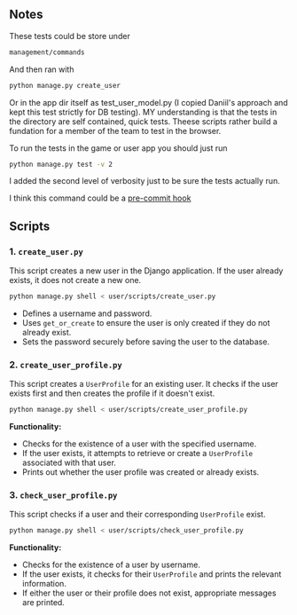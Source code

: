 

## Notes
These tests could be store under
```bash
management/commands
```
And then ran with
```bash
python manage.py create_user
```

Or in the app dir itself as test_user_model.py (I copied Daniil's approach and kept this test strictly for DB testing). MY understanding is that the tests in the directory are self contained, quick tests. Theese scripts rather build a fundation for a member of the team to test in the browser.

To run the tests in the game or user app you should just run 
```bash
python manage.py test -v 2
```
I added the second level of verbosity just to be sure the tests actually run.

I think this command could be a [pre-commit hook](https://www.atlassian.com/git/tutorials/git-hooks)



## Scripts

### 1. `create_user.py`
This script creates a new user in the Django application. If the user already exists, it does not create a new one.

```bash
python manage.py shell < user/scripts/create_user.py
```

- Defines a username and password.
- Uses `get_or_create` to ensure the user is only created if they do not already exist.
- Sets the password securely before saving the user to the database.

### 2. `create_user_profile.py`
This script creates a `UserProfile` for an existing user. It checks if the user exists first and then creates the profile if it doesn't exist.

```bash
python manage.py shell < user/scripts/create_user_profile.py
```

**Functionality:**
- Checks for the existence of a user with the specified username.
- If the user exists, it attempts to retrieve or create a `UserProfile` associated with that user.
- Prints out whether the user profile was created or already exists.

### 3. `check_user_profile.py`
This script checks if a user and their corresponding `UserProfile` exist.

```bash
python manage.py shell < user/scripts/check_user_profile.py
```

**Functionality:**
- Checks for the existence of a user by username.
- If the user exists, it checks for their `UserProfile` and prints the relevant information.
- If either the user or their profile does not exist, appropriate messages are printed.
